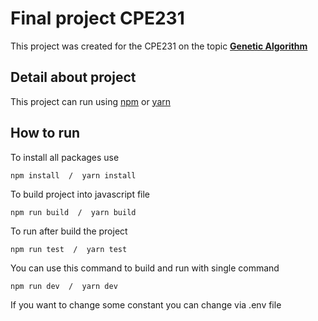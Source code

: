 # Final project CPE231
This project was created for the CPE231 on the topic **[Genetic Algorithm](https://youtu.be/h38NGk3lp9w)**

## Detail about project
This project can run using [npm](https://www.npmjs.com/) or [yarn](https://yarnpkg.com/)

## How to run
To install all packages use
```
npm install  /  yarn install
```
To build project into javascript file
```
npm run build  /  yarn build
```
To run after build the project
```
npm run test  /  yarn test
```
You can use this command to build and run with single command
```
npm run dev  /  yarn dev
```
If you want to change some constant you can change via .env file
